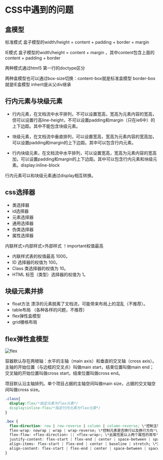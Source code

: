 # CSS中遇到的问题

## 盒模型
标准模式 盒子模型的width/height = content + padding + border + margin

IE模式  盒子模型的width/height = content + margin ，其中content包含上面的content + padding + border

两种模式通过html5 第一行的doctype区分

两种盒模型也可以通过box-size切换：content-box就是标准盒模型 border-box就是IE盒模型 inherit是从父div继承

## 行内元素与块级元素
- 行内元素，在文档流中水平排列，不可以设置宽高，宽高为元素内容的宽高，但可以设置行高line-height，不可以设置padding和margin（只在ie6中）的上下边距。其中不能包含块级元素。<span>

- 块级元素，在文档流中垂直排列，可以设置宽高，宽高为元素内容的宽高加，可以设置padding和margin的上下边距。其中可以包含行内元素。<div>

- 行内块级元素，在文档流中水平排列，可以设置宽高，宽高为元素内容的宽高加，可以设置padding和margin的上下边距。其中可以包含行内元素和块级元素。display:inline-block

行内元素可以和块级元素通过display相互转换。

## css选择器
- 类选择器
- id选择器
- 元素选择器
- 通用选择器
- 伪类选择器
- 属性选择器

内联样式>内部样式>外部样式  ！important权值最高 
- 内联样式表的权值最高 1000。
- ID 选择器的权值为 100。
- Class 类选择器的权值为 10。
- HTML 标签（类型）选择器的权值为 1。

## 块级元素并排
- float方法 漂浮的元素脱离了文档流，可能带来布局上的混乱（不推荐）。
- table布局 （各种各样的问题，不推荐）
- flex弹性盒模型
- grid栅格布局

## flex弹性盒模型
![flex](http://www.ruanyifeng.com/blogimg/asset/2015/bg2015071004.png)

容器默认存在两根轴：水平的主轴（main axis）和垂直的交叉轴（cross axis）。主轴的开始位置（与边框的交叉点）叫做main start，结束位置叫做main end；交叉轴的开始位置叫做cross start，结束位置叫做cross end。

项目默认沿主轴排列。单个项目占据的主轴空间叫做main size，占据的交叉轴空间叫做cross size。
```css
.class{
  display:flex/*指定元素为flex元素*/
  display:inline-flex/*指定行内元素为flex元素*/
}
```
```css
.box {
  flex-direction: row | row-reverse | column | column-reverse; \*控制主轴方向*\
  flex-wrap: nowrap | wrap | wrap-reverse; \*控制元素是否换行以及换行方向*\
  flex-flow: <flex-direction> || <flex-wrap>; \*此属性是以上两个属性的简写*\
  justify-content: flex-start | flex-end | center | space-between | space-around; \*定义子元素在主轴上的对齐方式*\
  align-items: flex-start | flex-end | center | baseline | stretch; \*定义元素在交叉轴上的对齐方式*\
  align-content: flex-start | flex-end | center | space-between | space-around | stretch;\*定义多根轴线的对齐方式*\
}
```
